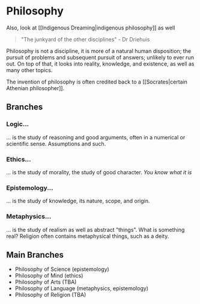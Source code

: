 # Philosophy
Also, look at [[Indigenous Dreaming|indigenous philosophy]] as well
> "The junkyard of the other disciplines" - Dr Driehuis

Philosophy is not a discipline, it is more of a natural human disposition; the pursuit of problems and subsequent pursuit of answers; unlikely to ever run out. On top of that, it looks into reality, knowledge, and existence, as well as many other topics.

The invention of philosophy is often credited back to a [[Socrates|certain Athenian philosopher]].
## Branches
### Logic...
... is the study of reasoning and good arguments, often in a numerical or scientific sense. Assumptions and such.
### Ethics...
... is the study of morality, the study of good character. *You know what it is*
### Epistemology...
... is the study of knowledge, its nature, scope, and origin.
### Metaphysics...
... is the study of realism as well as abstract "things". What is something real? Religion often contains metaphysical things, such as a deity.
## Main Branches
- Philosophy of Science (epistemology)
- Philosophy of Mind (ethics)
- Philosophy of Arts (TBA)
- Philosophy of Language (metaphysics, epistemology)
- Philosophy of Religion (TBA)